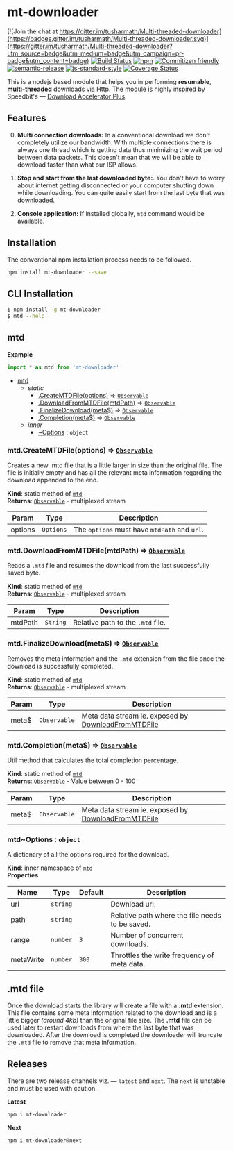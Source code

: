 # mt-downloader

[![Join the chat at https://gitter.im/tusharmath/Multi-threaded-downloader](https://badges.gitter.im/tusharmath/Multi-threaded-downloader.svg)](https://gitter.im/tusharmath/Multi-threaded-downloader?utm_source=badge&utm_medium=badge&utm_campaign=pr-badge&utm_content=badge)
[![Build Status](https://travis-ci.org/tusharmath/Multi-threaded-downloader.svg?branch=master)](https://travis-ci.org/tusharmath/Multi-threaded-downloader)
[![npm](https://img.shields.io/npm/v/mt-downloader.svg)](https://www.npmjs.com/package/mt-downloader)
[![Commitizen friendly](https://img.shields.io/badge/commitizen-friendly-brightgreen.svg)](http://commitizen.github.io/cz-cli/)
[![semantic-release](https://img.shields.io/badge/%20%20%F0%9F%93%A6%F0%9F%9A%80-semantic--release-e10079.svg)](https://github.com/semantic-release/semantic-release)
[![js-standard-style](https://img.shields.io/badge/code%20style-standard-brightgreen.svg)](http://standardjs.com/)
[![Coverage Status](https://coveralls.io/repos/github/tusharmath/Multi-threaded-downloader/badge.svg)](https://coveralls.io/github/tusharmath/Multi-threaded-downloader)

This is a nodejs based module that helps you in performing **resumable**, **multi-threaded** downloads via Http. The module is highly inspired by Speedbit's — [Download Accelerator Plus](http://www.speedbit.com/dap/).


## Features
0. **Multi connection downloads:** In a conventional download we don't completely utilize our bandwidth. With multiple connections there is always one thread which is getting data thus minimizing the wait period between data packets. This doesn't mean that we will be able to download faster than what our ISP allows.

0. **Stop and start from the last downloaded byte:**. You don't have to worry about internet getting disconnected or your computer shutting down while downloading. You can quite easily start from the last byte that was downloaded.

0. **Console application:** If installed globally, `mtd` command would be available.

## Installation

The conventional npm installation process needs to be followed.

```bash
npm install mt-downloader --save
```

## CLI Installation

```bash
$ npm install -g mt-downloader
$ mtd --help
```

<a name="module_mtd"></a>

## mtd
**Example**  
```js
import * as mtd from 'mt-downloader'
```

* [mtd](#module_mtd)
    * _static_
        * [.CreateMTDFile(options)](#module_mtd.CreateMTDFile) ⇒ <code>[Observable](https://github.com/Reactive-Extensions/RxJS/blob/master/doc/api/core/observable.md)</code>
        * [.DownloadFromMTDFile(mtdPath)](#module_mtd.DownloadFromMTDFile) ⇒ <code>[Observable](https://github.com/Reactive-Extensions/RxJS/blob/master/doc/api/core/observable.md)</code>
        * [.FinalizeDownload(meta$)](#module_mtd.FinalizeDownload) ⇒ <code>[Observable](https://github.com/Reactive-Extensions/RxJS/blob/master/doc/api/core/observable.md)</code>
        * [.Completion(meta$)](#module_mtd.Completion) ⇒ <code>[Observable](https://github.com/Reactive-Extensions/RxJS/blob/master/doc/api/core/observable.md)</code>
    * _inner_
        * [~Options](#module_mtd..Options) : <code>object</code>

<a name="module_mtd.CreateMTDFile"></a>

### mtd.CreateMTDFile(options) ⇒ <code>[Observable](https://github.com/Reactive-Extensions/RxJS/blob/master/doc/api/core/observable.md)</code>
Creates a new .mtd file that is a little larger in size than the original
file. The file is initially empty and has all the relevant meta
information regarding the download appended to the end.

**Kind**: static method of <code>[mtd](#module_mtd)</code>  
**Returns**: <code>[Observable](https://github.com/Reactive-Extensions/RxJS/blob/master/doc/api/core/observable.md)</code> - multiplexed stream  

| Param | Type | Description |
| --- | --- | --- |
| options | <code>Options</code> | The `options` must have `mtdPath` and `url`. |

<a name="module_mtd.DownloadFromMTDFile"></a>

### mtd.DownloadFromMTDFile(mtdPath) ⇒ <code>[Observable](https://github.com/Reactive-Extensions/RxJS/blob/master/doc/api/core/observable.md)</code>
Reads a `.mtd` file and resumes the download from the last successfully saved
byte.

**Kind**: static method of <code>[mtd](#module_mtd)</code>  
**Returns**: <code>[Observable](https://github.com/Reactive-Extensions/RxJS/blob/master/doc/api/core/observable.md)</code> - multiplexed stream  

| Param | Type | Description |
| --- | --- | --- |
| mtdPath | <code>String</code> | Relative path to the `.mtd` file. |

<a name="module_mtd.FinalizeDownload"></a>

### mtd.FinalizeDownload(meta$) ⇒ <code>[Observable](https://github.com/Reactive-Extensions/RxJS/blob/master/doc/api/core/observable.md)</code>
Removes the meta information and the `.mtd` extension from the file once the
download is successfully completed.

**Kind**: static method of <code>[mtd](#module_mtd)</code>  
**Returns**: <code>[Observable](https://github.com/Reactive-Extensions/RxJS/blob/master/doc/api/core/observable.md)</code> - multiplexed stream  

| Param | Type | Description |
| --- | --- | --- |
| meta$ | <code>Observable</code> | Meta data stream ie. exposed by [DownloadFromMTDFile](DownloadFromMTDFile) |

<a name="module_mtd.Completion"></a>

### mtd.Completion(meta$) ⇒ <code>[Observable](https://github.com/Reactive-Extensions/RxJS/blob/master/doc/api/core/observable.md)</code>
Util method that calculates the total completion percentage.

**Kind**: static method of <code>[mtd](#module_mtd)</code>  
**Returns**: <code>[Observable](https://github.com/Reactive-Extensions/RxJS/blob/master/doc/api/core/observable.md)</code> - Value between 0 - 100  

| Param | Type | Description |
| --- | --- | --- |
| meta$ | <code>Observable</code> | Meta data stream ie. exposed by [DownloadFromMTDFile](DownloadFromMTDFile) |

<a name="module_mtd..Options"></a>

### mtd~Options : <code>object</code>
A dictionary of all the options required for the download.

**Kind**: inner namespace of <code>[mtd](#module_mtd)</code>  
**Properties**

| Name | Type | Default | Description |
| --- | --- | --- | --- |
| url | <code>string</code> |  | Download url. |
| path | <code>string</code> |  | Relative path where the file needs to be saved. |
| range | <code>number</code> | <code>3</code> | Number of concurrent downloads. |
| metaWrite | <code>number</code> | <code>300</code> | Throttles the write frequency of meta data. |


## .mtd file
Once the download starts the library will create a file with a **.mtd** extension. This file contains some meta information related to the download and is a little bigger *(around 4kb)* than the original file size. The **.mtd** file can be used later to restart downloads from where the last byte that was downloaded. After the download is completed the downloader will truncate the `.mtd` file to remove that meta information.

## Releases
There are two release channels viz. — `latest` and `next`. The `next` is unstable and must be used with caution.

**Latest**
```bash
npm i mt-downloader
```
**Next**
```bash
npm i mt-downloader@next
```
